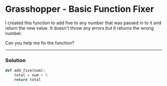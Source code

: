 # Grasshopper - Basic Function Fixer

I created this function to add five to any number that was passed in to it and return the new value. It doesn't throw any errors but it returns the wrong number.

Can you help me fix the function?

---

### Solution

```python
def add_five(num):
    total = num + 5
    return total
```
